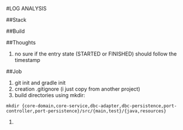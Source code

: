 #LOG ANALYSIS

##Stack

##Build

##Thoughts
1. no sure if the entry state (STARTED or FINISHED) should follow the timestamp
 
##Job
1. git init and gradle init
1. creation .gitignore (i just copy from another project)
1. build directories using mkdir:
```
mkdir {core-domain,core-service,dbc-adapter,dbc-persistence,port-controller,port-persistence}/src/{main,test}/{java,resources}
```
1.